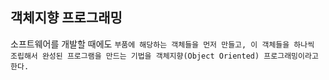 ## 객체지향 프로그래밍

소프트웨어를 개발할 때에도 `부품에 해당하는 객체들을 먼저 만들고, 이 객체들을 하나씩 조립해서 완성된 프로그램을 만드는 기법을 객체지향(Object Oriented) 프로그래밍이라고 한다.`

